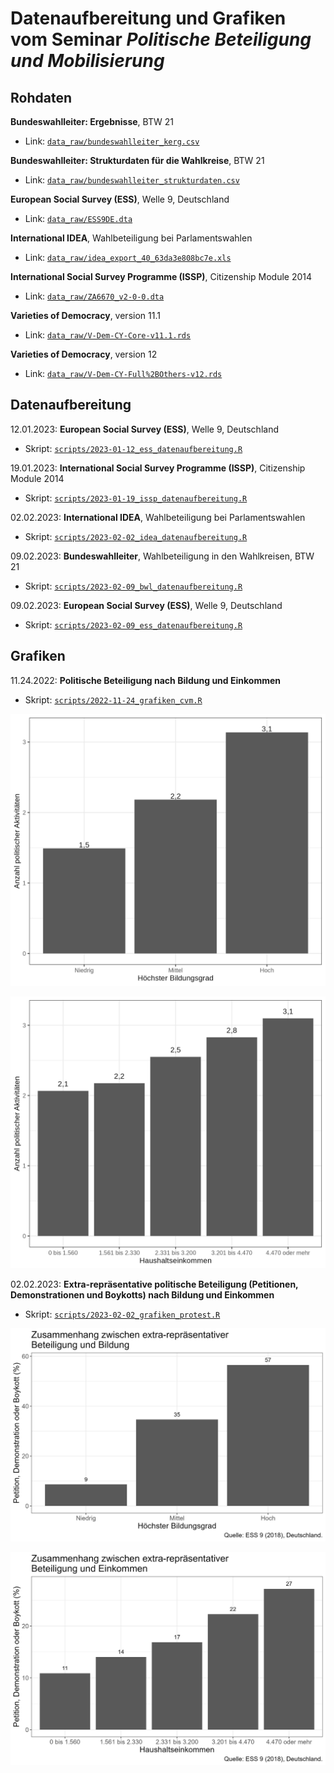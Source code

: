 # Datenaufbereitung und Grafiken vom Seminar _Politische Beteiligung und Mobilisierung_

## Rohdaten

**Bundeswahlleiter: Ergebnisse**, BTW 21

  - Link: [`data_raw/bundeswahlleiter_kerg.csv`](data_raw/bundeswahlleiter_kerg.csv)

**Bundeswahlleiter: Strukturdaten für die Wahlkreise**, BTW 21

  - Link: [`data_raw/bundeswahlleiter_strukturdaten.csv`](data_raw/bundeswahlleiter_strukturdaten.csv)

**European Social Survey (ESS)**, Welle 9, Deutschland

  - Link: [`data_raw/ESS9DE.dta`](data_raw/ESS9DE.dta)

**International IDEA**, Wahlbeteiligung bei Parlamentswahlen

  - Link: [`data_raw/idea_export_40_63da3e808bc7e.xls`](data_raw/idea_export_40_63da3e808bc7e.xls)

**International Social Survey Programme (ISSP)**, Citizenship Module 2014

  - Link: [`data_raw/ZA6670_v2-0-0.dta`](data_raw/ZA6670_v2-0-0.dta)
  
**Varieties of Democracy**, version 11.1

  - Link: [`data_raw/V-Dem-CY-Core-v11.1.rds`](data_raw/V-Dem-CY-Core-v11.1.rds)

**Varieties of Democracy**, version 12

  - Link: [`data_raw/V-Dem-CY-Full%2BOthers-v12.rds`](data_raw/V-Dem-CY-Full%2BOthers-v12.rds)


## Datenaufbereitung

12.01.2023: **European Social Survey (ESS)**, Welle 9, Deutschland

  - Skript: [`scripts/2023-01-12_ess_datenaufbereitung.R`](scripts/2023-01-12_ess_datenaufbereitung.R)

19.01.2023: **International Social Survey Programme (ISSP)**, Citizenship Module 2014

  - Skript: [`scripts/2023-01-19_issp_datenaufbereitung.R`](scripts/2023-01-19_issp_datenaufbereitung.R)
  
02.02.2023: **International IDEA**, Wahlbeteiligung bei Parlamentswahlen

  - Skript: [`scripts/2023-02-02_idea_datenaufbereitung.R`](scripts/2023-02-02_idea_datenaufbereitung.R)
  
09.02.2023: **Bundeswahlleiter**, Wahlbeteiligung in den Wahlkreisen, BTW 21

  - Skript: [`scripts/2023-02-09_bwl_datenaufbereitung.R`](scripts/2023-02-09_bwl_datenaufbereitung.R)
  
09.02.2023: **European Social Survey (ESS)**, Welle 9, Deutschland

  - Skript: [`scripts/2023-02-09_ess_datenaufbereitung.R`](scripts/2023-02-09_ess_datenaufbereitung.R)
  
## Grafiken

11.24.2022: **Politische Beteiligung nach Bildung und Einkommen**

  - Skript: [`scripts/2022-11-24_grafiken_cvm.R`](scripts/2022-11-24_grafiken_cvm.R)

![Politische Beteiligung nach Bildung](figures/2022-11-24_edu.png)

![Politische Beteiligung nach Einkommen](figures/2022-11-24_income.png)


02.02.2023: **Extra-repräsentative politische Beteiligung (Petitionen, Demonstrationen und Boykotts) nach Bildung und Einkommen**

  - Skript: [`scripts/2023-02-02_grafiken_protest.R`](scripts/2023-02-02_grafiken_protest.R)
  
![Protest nach Bildung](figures/2023-02-02_edu.png)

![Protest nach Einkommen](figures/2023-02-02_income.png)
